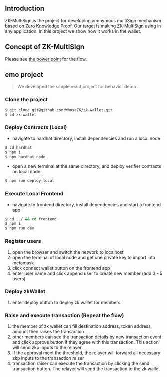 ## Introduction
ZK-MultiSign is the project for developing anonymous multiSign mechanism based on Zero Knowledge Proof. Our target is making ZK-MultiSign using in any application. In this project we show how it works in the wallet.

## Concept of ZK-MultiSign 
Please see [the power point](https://docs.google.com/presentation/d/1I1bcazjK74sQx2VjOAX-NzNMzVvrZ210xgjGGfErXHc/edit#slide=id.p) for the flow.

## emo project
> We developed the simple react project for behavior demo .
### Clone the project
```sh
$ git clone git@github.com:WhoseZK/zk-wallet.git
$ cd zk-wallet
```
### Deploy Contracts (Local)
- navigate to hardhat directory, install dependencies and run a local node
```sh
$ cd hardhat
$ npm i
$ npx hardhat node
```
- open a new terminal at the same directory, and deploy verifier contracts on local node.
```sh
$ npm run deploy-local
```
### Execute Local Frontend 
- navigate to frontend directory, install dependencies and start a frontend app
```sh
$ cd ../ && cd frontend
$ npm i
$ npm run dev
```

### Register users
1. open the browser and switch the network to localhost
2. open the terminal of local node and get one private key to import into metamask
3. click connect wallet button on the frontend app
4. enter user name and click append user to create new member (add 3 - 5 users)

### Deploy zkWallet 
1. enter deploy button to deploy zk wallet for members

### Raise and execute transaction (Repeat the flow)
1. the member of zk wallet can fill destination address, token address, amount then raises the transaction
2. other members can see the transaction details by new transaction event and click approve button if they agree with this transaction. This action will send zkp inputs to the relayer
3. if the approval meet the threshold, the relayer will forward all necessary zkp inputs to the transaction raiser
4. transaction raiser can execute the transaction by clicking the send transaction button. The relayer will send the transaction to the zk wallet

